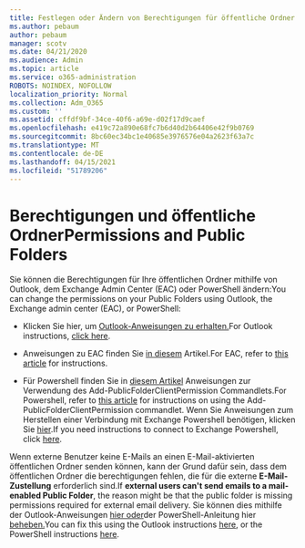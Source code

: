 ```yaml
---
title: Festlegen oder Ändern von Berechtigungen für öffentliche Ordner
ms.author: pebaum
author: pebaum
manager: scotv
ms.date: 04/21/2020
ms.audience: Admin
ms.topic: article
ms.service: o365-administration
ROBOTS: NOINDEX, NOFOLLOW
localization_priority: Normal
ms.collection: Adm_O365
ms.custom: ''
ms.assetid: cffdf9bf-34ce-40f6-a69e-d02f17d9caef
ms.openlocfilehash: e419c72a890e68fc7b6d40d2b64406e42f9b0769
ms.sourcegitcommit: 8bc60ec34bc1e40685e3976576e04a2623f63a7c
ms.translationtype: MT
ms.contentlocale: de-DE
ms.lasthandoff: 04/15/2021
ms.locfileid: "51789206"
---
```

# <a name="permissions-and-public-folders"></a><span data-ttu-id="3bc8e-102">Berechtigungen und öffentliche Ordner</span><span class="sxs-lookup"><span data-stu-id="3bc8e-102">Permissions and Public Folders</span></span>

<span data-ttu-id="3bc8e-103">Sie können die Berechtigungen für Ihre öffentlichen Ordner mithilfe von Outlook, dem Exchange Admin Center (EAC) oder PowerShell ändern:</span><span class="sxs-lookup"><span data-stu-id="3bc8e-103">You can change the permissions on your Public Folders using Outlook, the Exchange admin center (EAC), or PowerShell:</span></span>
  
- <span data-ttu-id="3bc8e-104">Klicken Sie hier, um [Outlook-Anweisungen zu erhalten.](https://support.office.com/article/Set-or-change-permissions-for-a-public-folder-b2e0440c-7873-48ec-9ff2-b1a20b723005.aspx)</span><span class="sxs-lookup"><span data-stu-id="3bc8e-104">For Outlook instructions, [click here](https://support.office.com/article/Set-or-change-permissions-for-a-public-folder-b2e0440c-7873-48ec-9ff2-b1a20b723005.aspx).</span></span>
    
- <span data-ttu-id="3bc8e-105">Anweisungen zu EAC finden Sie [in diesem](https://technet.microsoft.com/library/jj651147%28v=exchg.150%29.aspx.aspx#Anchor_1) Artikel.</span><span class="sxs-lookup"><span data-stu-id="3bc8e-105">For EAC, refer to [this article](https://technet.microsoft.com/library/jj651147%28v=exchg.150%29.aspx.aspx#Anchor_1) for instructions.</span></span> 
    
- <span data-ttu-id="3bc8e-106">Für Powershell finden Sie in [diesem Artikel](https://technet.microsoft.com/library/bb124743%28v=exchg.160%29.aspx.aspx) Anweisungen zur Verwendung des Add-PublicFolderClientPermission Commandlets.</span><span class="sxs-lookup"><span data-stu-id="3bc8e-106">For Powershell, refer to [this article](https://technet.microsoft.com/library/bb124743%28v=exchg.160%29.aspx.aspx) for instructions on using the Add-PublicFolderClientPermission commandlet.</span></span> <span data-ttu-id="3bc8e-107">Wenn Sie Anweisungen zum Herstellen einer Verbindung mit Exchange Powershell benötigen, klicken Sie [hier](https://technet.microsoft.com/library/jj984289%28v=exchg.160%29.aspx.aspx).</span><span class="sxs-lookup"><span data-stu-id="3bc8e-107">If you need instructions to connect to Exchange Powershell, click [here](https://technet.microsoft.com/library/jj984289%28v=exchg.160%29.aspx.aspx).</span></span>
    
<span data-ttu-id="3bc8e-108">Wenn externe Benutzer keine E-Mails an einen E-Mail-aktivierten öffentlichen Ordner senden können, kann der Grund dafür sein, dass dem öffentlichen Ordner die berechtigungen fehlen, die für die externe **E-Mail-Zustellung** erforderlich sind.</span><span class="sxs-lookup"><span data-stu-id="3bc8e-108">If **external users can't send emails to a mail-enabled Public Folder**, the reason might be that the public folder is missing permissions required for external email delivery.</span></span> <span data-ttu-id="3bc8e-109">Sie können dies mithilfe der Outlook-Anweisungen [hier oder](https://technet.microsoft.com/library/aa997560%28v=exchg.150%29.aspx.aspx#Anchor_1)der PowerShell-Anleitung hier [beheben.](https://support.microsoft.com/help/2984402/-5.7.1-smtp-550-5.7.1-resolver.rst.authrequired-nondelivery-report-when-external-users-try-to-send-mail-to-mail-enabled-public-folders-in-office-365.aspx)</span><span class="sxs-lookup"><span data-stu-id="3bc8e-109">You can fix this using the Outlook instructions [here](https://technet.microsoft.com/library/aa997560%28v=exchg.150%29.aspx.aspx#Anchor_1), or the PowerShell instructions [here](https://support.microsoft.com/help/2984402/-5.7.1-smtp-550-5.7.1-resolver.rst.authrequired-nondelivery-report-when-external-users-try-to-send-mail-to-mail-enabled-public-folders-in-office-365.aspx).</span></span>
  


